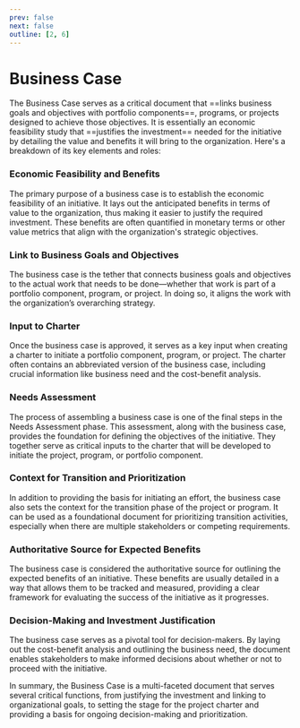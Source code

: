 ```yaml
---
prev: false
next: false
outline: [2, 6]
---
```


# Business Case

The Business Case serves as a critical document that ==links business goals and objectives with portfolio components==, programs, or projects designed to achieve those objectives. It is essentially an economic feasibility study that ==justifies the investment== needed for the initiative by detailing the value and benefits it will bring to the organization. Here's a breakdown of its key elements and roles:

### Economic Feasibility and Benefits

The primary purpose of a business case is to establish the economic feasibility of an initiative. It lays out the anticipated benefits in terms of value to the organization, thus making it easier to justify the required investment. These benefits are often quantified in monetary terms or other value metrics that align with the organization's strategic objectives.

### Link to Business Goals and Objectives

The business case is the tether that connects business goals and objectives to the actual work that needs to be done—whether that work is part of a portfolio component, program, or project. In doing so, it aligns the work with the organization’s overarching strategy.

### Input to Charter

Once the business case is approved, it serves as a key input when creating a charter to initiate a portfolio component, program, or project. The charter often contains an abbreviated version of the business case, including crucial information like business need and the cost-benefit analysis.

### Needs Assessment

The process of assembling a business case is one of the final steps in the Needs Assessment phase. This assessment, along with the business case, provides the foundation for defining the objectives of the initiative. They together serve as critical inputs to the charter that will be developed to initiate the project, program, or portfolio component.

### Context for Transition and Prioritization

In addition to providing the basis for initiating an effort, the business case also sets the context for the transition phase of the project or program. It can be used as a foundational document for prioritizing transition activities, especially when there are multiple stakeholders or competing requirements.

### Authoritative Source for Expected Benefits

The business case is considered the authoritative source for outlining the expected benefits of an initiative. These benefits are usually detailed in a way that allows them to be tracked and measured, providing a clear framework for evaluating the success of the initiative as it progresses.

### Decision-Making and Investment Justification

The business case serves as a pivotal tool for decision-makers. By laying out the cost-benefit analysis and outlining the business need, the document enables stakeholders to make informed decisions about whether or not to proceed with the initiative.

In summary, the Business Case is a multi-faceted document that serves several critical functions, from justifying the investment and linking to organizational goals, to setting the stage for the project charter and providing a basis for ongoing decision-making and prioritization.
